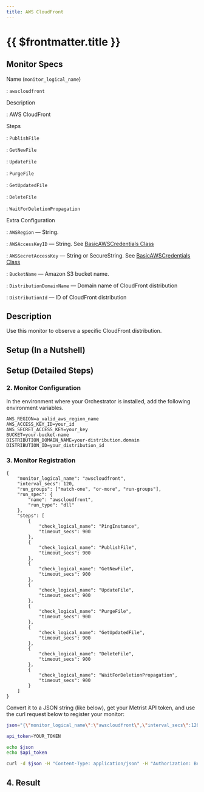 ```yaml
---
title: AWS CloudFront
---
```


# {{ $frontmatter.title }}

## Monitor Specs

Name (`monitor_logical_name`)

: `awscloudfront`

Description

: AWS CloudFront

Steps

: `PublishFile`

: `GetNewFile`

: `UpdateFile`

: `PurgeFile`

: `GetUpdatedFile`

: `DeleteFile`

: `WaitForDeletionPropagation`

Extra Configuration

: `AWSRegion` — String.

: `AWSAccessKeyID` — String. See [BasicAWSCredentials Class](https://docs.aws.amazon.com/sdkfornet1/latest/apidocs/html/T_Amazon_Runtime_BasicAWSCredentials.htm)

: `AWSSecretAccessKey` — String or SecureString. See [BasicAWSCredentials Class](https://docs.aws.amazon.com/sdkfornet1/latest/apidocs/html/T_Amazon_Runtime_BasicAWSCredentials.htm)

: `BucketName` — Amazon S3 bucket name.

: `DistributionDomainName` — Domain name of CloudFront distribution

: `DistributionId` — ID of CloudFront distribution


## Description

Use this monitor to observe a specific CloudFront distribution.

## Setup (In a Nutshell)

<!--@include: /parts/setup-in-a-nutshell.md-->

## Setup (Detailed Steps)

<!--@include: /parts/setup-detailed-steps-pre-requisites.md-->

### 2. Monitor Configuration

<!--@include: /parts/setup-detailed-steps-2-monitor-configuration.md-->

In the environment where your Orchestrator is installed, add the following environment variables.

```
AWS_REGION=a_valid_aws_region_name
AWS_ACCESS_KEY_ID=your_id
AWS_SECRET_ACCESS_KEY=your_key
BUCKET=your-bucket-name
DISTRIBUTION_DOMAIN_NAME=your-distribution.domain
DISTRIBUTION_ID=your_distribution_id
```

<!--@include: /parts/setup-detailed-steps-2-monitor-configuration-env-vars.md-->

### 3. Monitor Registration

<!--@include: /parts/setup-detailed-steps-3-monitor-registration.md-->

```json{3-4,12}
{
	"monitor_logical_name": "awscloudfront",
	"interval_secs": 120,
	"run_groups": ["match-one", "or-more", "run-groups"],
	"run_spec": {
		"name": "awscloudfront",
		"run_type": "dll"
	},
	"steps": [
		{
			"check_logical_name": "PingInstance",
			"timeout_secs": 900
		},
		{
			"check_logical_name": "PublishFile",
			"timeout_secs": 900
		},
		{
			"check_logical_name": "GetNewFile",
			"timeout_secs": 900
		},
		{
			"check_logical_name": "UpdateFile",
			"timeout_secs": 900
		},
		{
			"check_logical_name": "PurgeFile",
			"timeout_secs": 900
		},
		{
			"check_logical_name": "GetUpdatedFile",
			"timeout_secs": 900
		},
		{
			"check_logical_name": "DeleteFile",
			"timeout_secs": 900
		},
		{
			"check_logical_name": "WaitForDeletionPropagation",
			"timeout_secs": 900
		}
	]
}
```

Convert it to a JSON string (like below), get your Metrist API token, and use the curl request below to register your monitor:

```sh
json="{\"monitor_logical_name\":\"awscloudfront\",\"interval_secs\":120,\"run_groups\":[\"match-one\",\"or-more\",\"run-groups\"],\"run_spec\":{\"name\":\"awscloudfront\",\"run_type\":\"dll\"},\"steps\":[{\"check_logical_name\":\"PingInstance\",\"timeout_secs\":900},{\"check_logical_name\":\"PublishFile\",\"timeout_secs\":900},{\"check_logical_name\":\"GetNewFile\",\"timeout_secs\":900},{\"check_logical_name\":\"UpdateFile\",\"timeout_secs\":900},{\"check_logical_name\":\"PurgeFile\",\"timeout_secs\":900},{\"check_logical_name\":\"GetUpdatedFile\",\"timeout_secs\":900},{\"check_logical_name\":\"DeleteFile\",\"timeout_secs\":900},{\"check_logical_name\":\"WaitForDeletionPropagation\",\"timeout_secs\":900}]}"

api_token=YOUR_TOKEN

echo $json
echo $api_token

curl -d $json -H "Content-Type: application/json" -H "Authorization: Bearer $api_token" 'https://app.metrist.io/api/v0/monitor-config'

```

<!--@include: /parts/setup-detailed-steps-3-monitor-registration-api-tip.md-->

<!--@include: /parts/setup-detailed-steps-3-monitor-registration-stdout.md-->

## 4. Result

<!--@include: /parts/setup-detailed-steps-4-result.md-->
